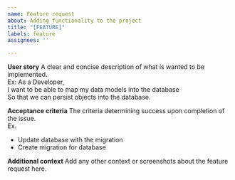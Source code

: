 ```yaml
---
name: Feature request
about: Adding functionality to the project
title: "[FEATURE]"
labels: feature
assignees: ''

---
```


**User story**
A clear and concise description of what is wanted to be implemented.    
Ex: As a Developer,    
    I want to be able to map my data models into the database    
    So that we can persist objects into the database.   

**Acceptance criteria**
The criteria determining success upon completion of the issue.   
Ex.     
 - Update database with the migration   
 - Create migration for database

**Additional context**
Add any other context or screenshots about the feature request here.
